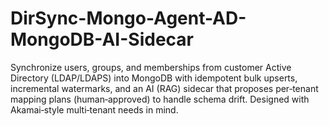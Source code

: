 # DirSync-Mongo-Agent-AD-MongoDB-AI-Sidecar
Synchronize users, groups, and memberships from customer Active Directory (LDAP/LDAPS) into MongoDB with idempotent bulk upserts, incremental watermarks, and an AI (RAG) sidecar that proposes per‑tenant mapping plans (human‑approved) to handle schema drift. Designed with Akamai‑style multi‑tenant needs in mind.
